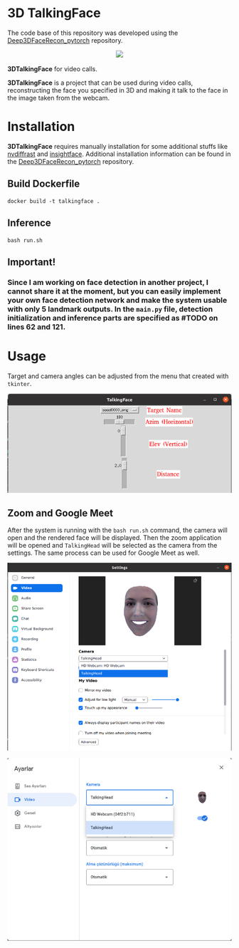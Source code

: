 # 3D TalkingFace
The code base of this repository was developed using the [Deep3DFaceRecon_pytorch](https://github.com/sicxu/Deep3DFaceRecon_pytorch) repository.

<p align="center"> 
    <img src="assets/vis.gif">
</p>

**3DTalkingFace** for video calls.

**3DTalkingFace** is a project that can be used during video calls, reconstructing the face you specified in 3D and making it talk to the face in the image taken from the webcam.

# Installation
**3DTalkingFace** requires manually installation for some additional stuffs like [nvdiffrast](https://nvlabs.github.io/nvdiffrast/) and [insightface](https://github.com/deepinsight/insightface). Additional installation information can be found in the [Deep3DFaceRecon_pytorch](https://github.com/sicxu/Deep3DFaceRecon_pytorch) repository.


## Build Dockerfile
```
docker build -t talkingface .
```

## Inference
```
bash run.sh
```

## Important!
### **Since I am working on face detection in another project, I cannot share it at the moment, but you can easily implement your own face detection network and make the system usable with only 5 landmark outputs. In the `main.py` file, detection initialization and inference parts are specified as #TODO on lines 62 and 121.**

# Usage
Target and camera angles can be adjusted from the menu that created with `tkinter`.

<p align="center"> 
    <img src="assets/menu.png">
</p>

## Zoom and Google Meet
After the system is running with the `bash run.sh` command, the camera will open and the rendered face will be displayed. Then the zoom application will be opened and `TalkingHead` will be selected as the camera from the settings. The same process can be used for Google Meet as well.

<p align="center"> 
    <img src="assets/zoom.png">
</p>
<p align="center"> 
    <img src="assets/meet.png">
</p>
